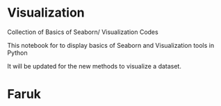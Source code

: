 # Visualization
Collection of Basics of Seaborn/ Visualization Codes

This notebook for to display basics of Seaborn and Visualization tools in Python

It will be updated for the new methods to visualize a dataset.

# Faruk
